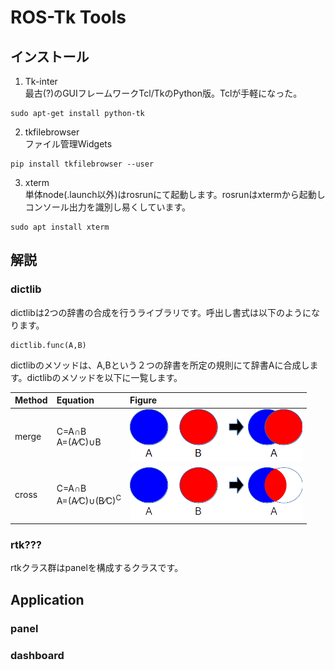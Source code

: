 # ROS-Tk Tools  

## インストール
1. Tk-inter  
最古(?)のGUIフレームワークTcl/TkのPython版。Tclが手軽になった。
~~~
sudo apt-get install python-tk
~~~
2. tkfilebrowser  
ファイル管理Widgets
~~~
pip install tkfilebrowser --user
~~~
3. xterm  
単体node(.launch以外)はrosrunにて起動します。rosrunはxtermから起動しコンソール出力を識別し易くしています。
~~~
sudo apt install xterm
~~~

## 解説
### dictlib  
dictlibは2つの辞書の合成を行うライブラリです。呼出し書式は以下のようになります。
~~~  
dictlib.func(A,B)    
~~~
dictlibのメソッドは、A,Bという２つの辞書を所定の規則にて辞書Aに合成します。dictlibのメソッドを以下に一覧します。  

|Method|Equation|Figure|
|:----|:----|:----|
|merge|C=A&cap;B<br>A=(A&frasl;C)&cup;B|![merge](icon/merge.png)|
|cross|C=A&cap;B<br>A=(A&frasl;C)&cup;(B&frasl;C)<sup>C</sup>|![cross](icon/cross.png)|

### rtk???  
rtkクラス群はpanelを構成するクラスです。

## Application
### panel
### dashboard
